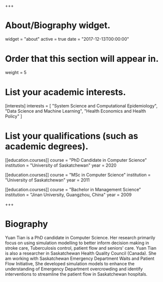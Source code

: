 +++
# About/Biography widget.
widget = "about"
active = true 
date = "2017-12-13T00:00:00"

# Order that this section will appear in.
weight = 5

# List your academic interests.
[interests]
  interests = [
   "System Science and Computational Epidemiology",
    "Data Science and Machine Learning",
    "Health Economics and Health Policy"
  ]

# List your qualifications (such as academic degrees).
[[education.courses]]
  course = "PhD Candidate in Computer Science"
  institution = "University of Saskatchewan"
  year = 2020
  
[[education.courses]]
  course = "MSc in Computer Science"
  institution = "University of Saskatchewan"
  year = 2011

[[education.courses]]
  course = "Bachelor in Management Science"
  institution = "Jinan University, Guangzhou, China"
  year = 2009

 
+++

# Biography

Yuan Tian is a PhD candidate in Computer Science. Her research primarily focus on using simulation modelling to better inform decision making in stroke care, Tuberculosis control, patient flow and seniors' care. Yuan Tian is also a researcher in Saskatchewan Health Quality Council (Canada).  She am working with Saskatchewan Emergency Department Waits and Patient Flow Initiative, She developed simulation models to enhance the understanding of Emergency Department overcrowding and identify interventions to streamline the patient flow in Saskatchewan hospitals. 

